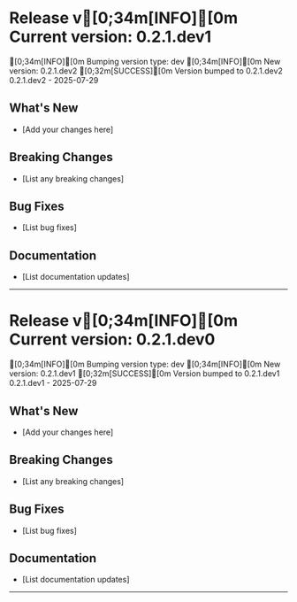 # Release v[0;34m[INFO][0m Current version: 0.2.1.dev1
[0;34m[INFO][0m Bumping version type: dev
[0;34m[INFO][0m New version: 0.2.1.dev2
[0;32m[SUCCESS][0m Version bumped to 0.2.1.dev2
0.2.1.dev2 - 2025-07-29

## What's New

- [Add your changes here]

## Breaking Changes

- [List any breaking changes]

## Bug Fixes

- [List bug fixes]

## Documentation

- [List documentation updates]

---

# Release v[0;34m[INFO][0m Current version: 0.2.1.dev0
[0;34m[INFO][0m Bumping version type: dev
[0;34m[INFO][0m New version: 0.2.1.dev1
[0;32m[SUCCESS][0m Version bumped to 0.2.1.dev1
0.2.1.dev1 - 2025-07-29

## What's New

- [Add your changes here]

## Breaking Changes

- [List any breaking changes]

## Bug Fixes

- [List bug fixes]

## Documentation

- [List documentation updates]

---
